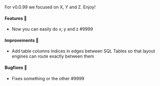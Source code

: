 For v0.0.99 we focused on X, Y and Z. Enjoy!

#### Features 💸

- Now you can easily do x, y and z #9999

#### Improvements 🔧

- Add table columns indices in edges between SQL Tables so that layout engines can route exactly between them

#### Bugfixes 🔴

- Fixes something or the other #9999
